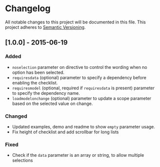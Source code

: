 # Changelog

All notable changes to this project will be documented in this file.
This project adheres to [Semantic Versioning](http://semver.org/).

## [1.0.0] - 2015-06-19

### Added
- ```noselection``` parameter on directive to control the wording when no option has been selected.
- ```requiresdata``` (optional) parameter to specify a dependency before enabling the checklist.
- ```requiresmodel``` (optional, required if ```requiresdata``` is present) parameter to specify the dependency name.
- ```loadmodelonchange``` (optional) parameter to update a scope parameter based on the selected value on change.

### Changed
- Updated examples, demo and readme to show ```empty``` parameter usage.
- Fix height of checklist and add scrollbar for long lists

### Fixed
- Check if the ```data``` parameter is an array or string, to allow multiple selections